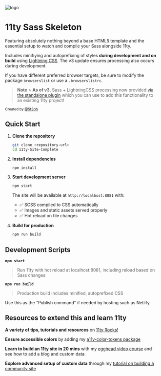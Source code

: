 ![logo](https://repository-images.githubusercontent.com/302921248/58478900-0adf-11eb-8f0b-74be58a898ef)

# 11ty Sass Skeleton

Featuring absolutely nothing beyond a base HTML5 template and the essential setup to watch and compile your Sass alongside 11ty.

Includes minifiying and autoprefixing of styles **during development and on build** using [Lightning CSS](https://lightningcss.dev/). The v3 update ensures processing also occurs during development.

If you have different preferred browser targets, be sure to modify the package `browserslist` or use a `.browserslistrc`.

> **Note** > **As of v3**, Sass + LightningCSS processing now provided [via the standalone plugin](https://github.com/5t3ph/eleventy-plugin-sass-lightningcss) which you can use to add this functionality to an existing 11ty project!

<small>Created by [@5t3ph](https://front-end.social/@5t3ph)</small>

## Quick Start

1. **Clone the repository**

   ```bash
   git clone <repository-url>
   cd 11ty-Site-Complete
   ```

2. **Install dependencies**

   ```bash
   npm install
   ```

3. **Start development server**

   ```bash
   npm start
   ```

   The site will be available at `http://localhost:8081` with:

   - ✅ SCSS compiled to CSS automatically
   - ✅ Images and static assets served properly
   - ✅ Hot reload on file changes

4. **Build for production**
   ```bash
   npm run build
   ```

## Development Scripts

**`npm start`**

> Run 11ty with hot reload at localhost:8081, including reload based on Sass changes

**`npm run build`**

> Production build includes minified, autoprefixed CSS

Use this as the "Publish command" if needed by hosting such as Netlify.

## Resources to extend this and learn 11ty

**A variety of tips, tutorials and resources** on [11ty Rocks!](https://11ty.rocks)

**Ensure accessible colors** by adding my [a11y-color-tokens package](https://www.npmjs.com/package/a11y-color-tokens)

**Learn to build an 11ty site in 20 mins** with my [egghead video course](https://5t3ph.dev/learn-11ty) and see how to add a blog and custom data.

**Explore advanced setup of custom data** through my [tutorial on building a community site](https://css-tricks.com/a-community-driven-site-with-eleventy-building-the-site/)
